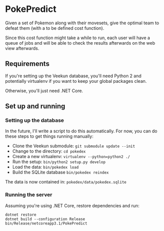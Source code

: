PokePredict
==========
Given a set of Pokemon along with their movesets, give the optimal team to defeat them (with a to be defined cost function).

Since this cost function might take a while to run, each user will have a queue of jobs and will be able to check the results afterwards on the web view afterwards.

## Requirements
If you're setting up the Veekun database, you'll need Python 2 and potentially virtualenv if you want to keep your global packages clean.

Otherwise, you'll just need .NET Core.

## Set up and running
### Setting up the database
In the future, I'll write a script to do this automatically. For now, you can do these steps to get things running manually: 
 - Clone the Veekun submodule: `git submodule update --init`
 - Change to the directory: `cd pokedex`
 - Create a new virtualenv: `virtualenv --python=python2 ./`
 - Run the setup: `bin/python2 setup.py develop`
 - Load the data: `bin/pokedex load`
 - Build the SQLite database `bin/pokedex reindex`

The data is now contained in: `pokedex/data/pokedex.sqlite`

### Running the server
Assuming you're using .NET Core, restore dependencies and run:
```
dotnet restore
dotnet build --configuration Release
bin/Release/netcoreapp3.1/PokePredict
```